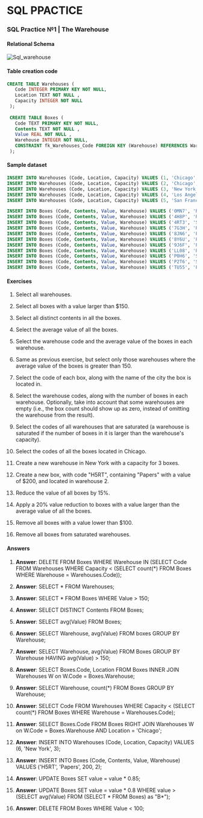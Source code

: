 # SQL PPACTICE

### SQL Practice №1 | The Warehouse

#### Relational Schema

![Sql_warehouse](https://user-images.githubusercontent.com/69513400/130347774-96d6aab6-cc9e-4813-b312-17d851fe81f8.png)

#### Table creation code 
``` sql
CREATE TABLE Warehouses (
   Code INTEGER PRIMARY KEY NOT NULL,
   Location TEXT NOT NULL ,
   Capacity INTEGER NOT NULL 
 );
 
 CREATE TABLE Boxes (
   Code TEXT PRIMARY KEY NOT NULL,
   Contents TEXT NOT NULL ,
   Value REAL NOT NULL ,
   Warehouse INTEGER NOT NULL, 
   CONSTRAINT fk_Warehouses_Code FOREIGN KEY (Warehouse) REFERENCES Warehouses(Code)
 );
 ```
 
 #### Sample dataset
 
 ``` sql
 INSERT INTO Warehouses (Code, Location, Capacity) VALUES (1, 'Chicago', 3);
 INSERT INTO Warehouses (Code, Location, Capacity) VALUES (2, 'Chicago', 4);
 INSERT INTO Warehouses (Code, Location, Capacity) VALUES (3, 'New York', 7);
 INSERT INTO Warehouses (Code, Location, Capacity) VALUES (4, 'Los Angeles', 2);
 INSERT INTO Warehouses (Code, Location, Capacity) VALUES (5, 'San Francisco', 8);
 
 INSERT INTO Boxes (Code, Contents, Value, Warehouse) VALUES ('0MN7', 'Rocks', 180,3);
 INSERT INTO Boxes (Code, Contents, Value, Warehouse) VALUES ('4H8P', 'Rocks', 250,1);
 INSERT INTO Boxes (Code, Contents, Value, Warehouse) VALUES ('4RT3', 'Scissors', 190,4);
 INSERT INTO Boxes (Code, Contents, Value, Warehouse) VALUES ('7G3H', 'Rocks', 200,1);
 INSERT INTO Boxes (Code, Contents, Value, Warehouse) VALUES ('8JN6', 'Papers', 75,1);
 INSERT INTO Boxes (Code, Contents, Value, Warehouse) VALUES ('8Y6U', 'Papers', 50,3);
 INSERT INTO Boxes (Code, Contents, Value, Warehouse) VALUES ('9J6F', 'Papers', 175,2);
 INSERT INTO Boxes (Code, Contents, Value, Warehouse) VALUES ('LL08', 'Rocks', 140,4);
 INSERT INTO Boxes (Code, Contents, Value, Warehouse) VALUES ('P0H6', 'Scissors', 125,1);
 INSERT INTO Boxes (Code, Contents, Value, Warehouse) VALUES ('P2T6', 'Scissors', 150,2);
 INSERT INTO Boxes (Code, Contents, Value, Warehouse) VALUES ('TU55', 'Papers', 90,5);
 ```


#### Exercises

1. Select all warehouses.

2. Select all boxes with a value larger than $150.

3. Select all distinct contents in all the boxes.

4. Select the average value of all the boxes.

5. Select the warehouse code and the average value of the boxes in each warehouse.

6. Same as previous exercise, but select only those warehouses where the average value of the boxes is greater than 150.

7. Select the code of each box, along with the name of the city the box is located in.

8. Select the warehouse codes, along with the number of boxes in each warehouse. Optionally, take into account that some warehouses are empty (i.e., the box count should show up as zero, instead of omitting the warehouse from the result).

9. Select the codes of all warehouses that are saturated (a warehouse is saturated if the number of boxes in it is larger than the warehouse's capacity).

10. Select the codes of all the boxes located in Chicago.
 
11. Create a new warehouse in New York with a capacity for 3 boxes.

12. Create a new box, with code "H5RT", containing "Papers" with a value of $200, and located in warehouse 2.

13. Reduce the value of all boxes by 15%.

14. Apply a 20% value reduction to boxes with a value larger than the average value of all the boxes.

15. Remove all boxes with a value lower than $100.

16. Remove all boxes from saturated warehouses.

#### Answers

1. **Answer**: DELETE FROM Boxes WHERE Warehouse IN (SELECT Code FROM Warehouses WHERE Capacity < (SELECT count(*) FROM Boxes WHERE Warehouse = Warehouses.Code));

2. **Answer**: SELECT * FROM Warehouses;

3. **Answer**: SELECT * FROM Boxes WHERE Value > 150;

4. **Answer**: SELECT DISTINCT Contents FROM Boxes;

5. **Answer**: SELECT avg(Value) FROM Boxes;

6. **Answer**: SELECT Warehouse, avg(Value) FROM boxes GROUP BY Warehouse;

7. **Answer**: SELECT Warehouse, avg(Value) FROM Boxes GROUP BY Warehouse HAVING avg(Value) > 150;

8. **Answer**: SELECT Boxes.Code, Location FROM Boxes INNER JOIN Warehouses W on W.Code = Boxes.Warehouse;

9. **Answer**: SELECT Warehouse, count(*) FROM Boxes GROUP BY Warehouse;
    
10. **Answer**: SELECT Code FROM Warehouses WHERE Capacity < (SELECT count(*) FROM Boxes WHERE Warehouse = Warehouses.Code);
   
11. **Answer**: SELECT Boxes.Code FROM Boxes RIGHT JOIN Warehouses W on W.Code = Boxes.Warehouse AND Location = 'Chicago';

12. **Answer**: INSERT INTO Warehouses (Code, Location, Capacity) VALUES (6, 'New York', 3);

13. **Answer**: INSERT INTO Boxes (Code, Contents, Value, Warehouse) VALUES ('H5RT', 'Papers', 200, 2);

14. **Answer**: UPDATE Boxes SET value = value * 0.85;

15. **Answer**: UPDATE Boxes SET value = value * 0.8 WHERE value > (SELECT avg(Value) FROM (SELECT * FROM Boxes) as "B*");

16. **Answer**: DELETE FROM Boxes WHERE Value < 100;
